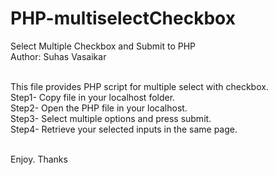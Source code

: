 # PHP-multiselectCheckbox
Select Multiple Checkbox and Submit to PHP
</br>Author: Suhas Vasaikar

</br>This file provides PHP script for multiple select with checkbox.
</br>Step1- Copy file in your localhost folder.
</br>Step2- Open the PHP file in your localhost.
</br>Step3- Select multiple options and press submit.
</br>Step4- Retrieve your selected inputs in the same page.

</br>Enjoy. Thanks
